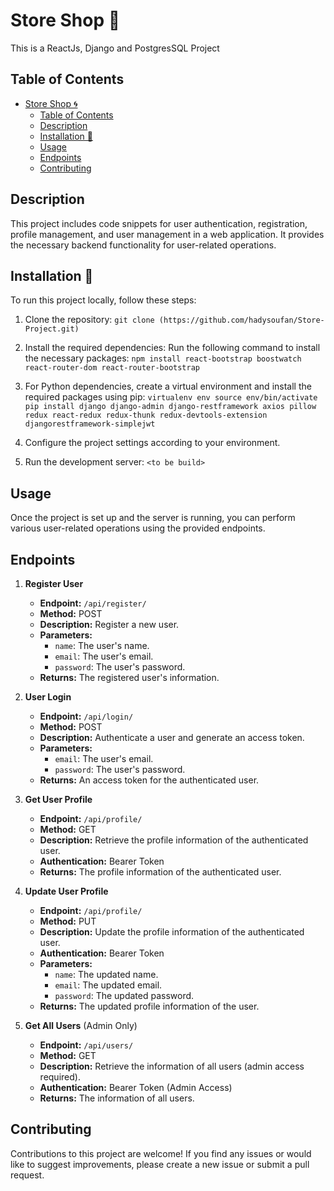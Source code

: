 # Store Shop 🚀

This is a ReactJs, Django and PostgresSQL Project

## Table of Contents

- [Store Shop 🌀](#store-shop-)
  - [Table of Contents](#table-of-contents)
  - [Description](#description)
  - [Installation 🔽](#installation-)
  - [Usage](#usage)
  - [Endpoints](#endpoints)
  - [Contributing](#contributing)

## Description

This project includes code snippets for user authentication, registration, profile management, and user management in a web application. It provides the necessary backend functionality for user-related operations.


## Installation 🔽

To run this project locally, follow these steps:

1. Clone the repository: `git clone (https://github.com/hadysoufan/Store-Project.git)`

2. Install the required dependencies: Run the following command to install the necessary packages: `npm install react-bootstrap boostwatch react-router-dom react-router-bootstrap`

3. For Python dependencies, create a virtual environment and install the required packages using pip: 
`
virtualenv env
source env/bin/activate
pip install django django-admin django-restframework axios pillow redux react-redux redux-thunk redux-devtools-extension djangorestframework-simplejwt
`
4. Configure the project settings according to your environment.
5. Run the development server: `<to be build>`


## Usage

Once the project is set up and the server is running, you can perform various user-related operations using the provided endpoints.

## Endpoints

1. **Register User**

   - **Endpoint:** `/api/register/`
   - **Method:** POST
   - **Description:** Register a new user.
   - **Parameters:**
     - `name`: The user's name.
     - `email`: The user's email.
     - `password`: The user's password.
   - **Returns:** The registered user's information.

2. **User Login**

   - **Endpoint:** `/api/login/`
   - **Method:** POST
   - **Description:** Authenticate a user and generate an access token.
   - **Parameters:**
     - `email`: The user's email.
     - `password`: The user's password.
   - **Returns:** An access token for the authenticated user.

3. **Get User Profile**

   - **Endpoint:** `/api/profile/`
   - **Method:** GET
   - **Description:** Retrieve the profile information of the authenticated user.
   - **Authentication:** Bearer Token
   - **Returns:** The profile information of the authenticated user.

4. **Update User Profile**

   - **Endpoint:** `/api/profile/`
   - **Method:** PUT
   - **Description:** Update the profile information of the authenticated user.
   - **Authentication:** Bearer Token
   - **Parameters:**
     - `name`: The updated name.
     - `email`: The updated email.
     - `password`: The updated password.
   - **Returns:** The updated profile information of the user.

5. **Get All Users** (Admin Only)

   - **Endpoint:** `/api/users/`
   - **Method:** GET
   - **Description:** Retrieve the information of all users (admin access required).
   - **Authentication:** Bearer Token (Admin Access)
   - **Returns:** The information of all users.

## Contributing

Contributions to this project are welcome! If you find any issues or would like to suggest improvements, please create a new issue or submit a pull request.
